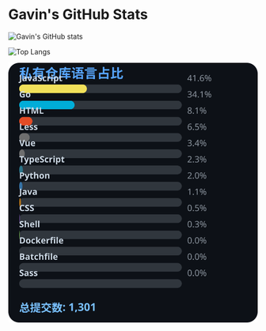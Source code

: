 # Gavin's GitHub Stats

![Gavin's GitHub stats](https://github-readme-stats.vercel.app/api?username=gavinhaydy&show_icons=true&theme=tokyonight)

![Top Langs](https://github-readme-stats.vercel.app/api/top-langs/?username=gavinhaydy&layout=compact)

























































































<!-- PRIVATE_STATS_START -->
![私有仓库统计](./.github/private-stats.svg)
<!-- PRIVATE_STATS_END -->
























































































